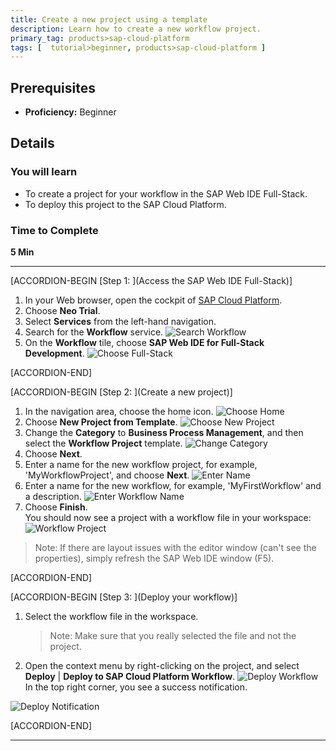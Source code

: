 ```yaml
---
title: Create a new project using a template
description: Learn how to create a new workflow project.
primary_tag: products>sap-cloud-platform
tags: [  tutorial>beginner, products>sap-cloud-platform ]
---
```


## Prerequisites  
 - **Proficiency:** Beginner

## Details
### You will learn  
- To create a project for your workflow in the SAP Web IDE Full-Stack.
- To deploy this project to the SAP Cloud Platform.

### Time to Complete
**5 Min**

---

[ACCORDION-BEGIN [Step 1: ](Access the SAP Web IDE Full-Stack)]
1. In your Web browser, open the cockpit of [SAP Cloud Platform](https://account.hanatrial.ondemand.com/cockpit).
2. Choose **Neo Trial**.
3. Select **Services** from the left-hand navigation.
4. Search for the **Workflow** service.
![Search Workflow](search-workflow.png)
3. On the **Workflow** tile, choose **SAP Web IDE for Full-Stack Development**.
![Choose Full-Stack](choose-full-stack.png)

[ACCORDION-END]

[ACCORDION-BEGIN [Step 2: ](Create a new project)]
1. In the navigation area, choose the home icon.
![Choose Home](choose-home.png)
2. Choose **New Project from Template**.
![Choose New Project](new-project.png)
3. Change the **Category** to **Business Process Management**, and then select the **Workflow Project** template.
![Change Category](select-category.png)
4. Choose **Next**.
5. Enter a name for the new workflow project, for example, 'MyWorkflowProject', and choose **Next**.
![Enter Name](enter-name.png)
6. Enter a name for the new workflow, for example, 'MyFirstWorkflow' and a description.
![Enter Workflow Name](enter-wf-name.png)
7. Choose **Finish**.   
   You should now see a project with a workflow file in your workspace:
![Workflow Project](workflow-project.png)

> Note: If there are layout issues with the editor window (can't see the properties), simply refresh the SAP Web IDE window (F5).

[ACCORDION-END]

[ACCORDION-BEGIN [Step 3: ](Deploy your workflow)]
1. Select the workflow file in the workspace.
    > Note: Make sure that you really selected the file and not the project.
2. Open the context menu by right-clicking on the project, and select **Deploy** | **Deploy to SAP Cloud Platform Workflow**.
![Deploy Workflow](deploy-workflow.png)
In the top right corner, you see a success notification.

  ![Deploy Notification](deploy-notification.png)

[ACCORDION-END]

---
